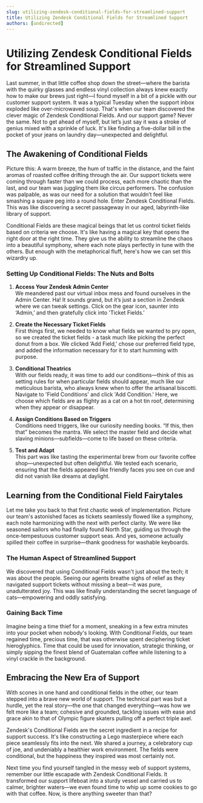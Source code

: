 ```yaml
---
slug: utilizing-zendesk-conditional-fields-for-streamlined-support
title: Utilizing Zendesk Conditional Fields for Streamlined Support
authors: [undirected]
---
```



# Utilizing Zendesk Conditional Fields for Streamlined Support

Last summer, in that little coffee shop down the street—where the barista with the quirky glasses and endless vinyl collection always knew exactly how to make our brews just right—I found myself in a bit of a pickle with our customer support system. It was a typical Tuesday when the support inbox exploded like over-microwaved soup. That's when our team discovered the clever magic of Zendesk Conditional Fields. And our support game? Never the same. Not to get ahead of myself, but let’s just say it was a stroke of genius mixed with a sprinkle of luck. It's like finding a five-dollar bill in the pocket of your jeans on laundry day—unexpected and delightful.

## The Awakening of Conditional Fields

Picture this: A warm breeze, the hum of traffic in the distance, and the faint aromas of roasted coffee drifting through the air. Our support tickets were coming through faster than we could process, each more chaotic than the last, and our team was juggling them like circus performers. The confusion was palpable, as was our need for a solution that wouldn’t feel like smashing a square peg into a round hole. Enter Zendesk Conditional Fields. This was like discovering a secret passageway in our aged, labyrinth-like library of support.

Conditional Fields are these magical beings that let us control ticket fields based on criteria we choose. It's like having a magical key that opens the right door at the right time. They give us the ability to streamline the chaos into a beautiful symphony, where each note plays perfectly in tune with the others. But enough with the metaphorical fluff, here's how we can set this wizardry up.

### Setting Up Conditional Fields: The Nuts and Bolts

1. **Access Your Zendesk Admin Center**  
   We meandered past our virtual inbox mess and found ourselves in the Admin Center. Ha! It sounds grand, but it’s just a section in Zendesk where we can tweak settings. Click on the gear icon, saunter into ‘Admin,’ and then gratefully click into 'Ticket Fields.'

2. **Create the Necessary Ticket Fields**  
   First things first, we needed to know what fields we wanted to pry open, so we created the ticket fields - a task much like picking the perfect donut from a box. We clicked ‘Add Field,’ chose our preferred field type, and added the information necessary for it to start humming with purpose.

3. **Conditional Theatrics**  
   With our fields ready, it was time to add our conditions—think of this as setting rules for when particular fields should appear, much like our meticulous barista, who always knew when to offer the artisanal biscotti. Navigate to 'Field Conditions' and click 'Add Condition.' Here, we choose which fields are as flighty as a cat on a hot tin roof, determining when they appear or disappear.

4. **Assign Conditions Based on Triggers**  
   Conditions need triggers, like our curiosity needing books. “If this, then that” becomes the mantra. We select the master field and decide what slaving minions—subfields—come to life based on these criteria.

5. **Test and Adapt**  
   This part was like tasting the experimental brew from our favorite coffee shop—unexpected but often delightful. We tested each scenario, ensuring that the fields appeared like friendly faces you see on cue and did not vanish like dreams at daylight.

## Learning from the Conditional Field Fairytales

Let me take you back to that first chaotic week of implementation. Picture our team's astonished faces as tickets seamlessly flowed like a symphony, each note harmonizing with the next with perfect clarity. We were like seasoned sailors who had finally found North Star, guiding us through the once-tempestuous customer support seas. And yes, someone actually spilled their coffee in surprise—thank goodness for washable keyboards.

### The Human Aspect of Streamlined Support

We discovered that using Conditional Fields wasn't just about the tech; it was about the people. Seeing our agents breathe sighs of relief as they navigated support tickets without missing a beat—it was pure, unadulterated joy. This was like finally understanding the secret language of cats—empowering and oddly satisfying.

### Gaining Back Time

Imagine being a time thief for a moment, sneaking in a few extra minutes into your pocket when nobody's looking. With Conditional Fields, our team regained time, precious time, that was otherwise spent deciphering ticket hieroglyphics. Time that could be used for innovation, strategic thinking, or simply sipping the finest blend of Guatemalan coffee while listening to a vinyl crackle in the background.

## Embracing the New Era of Support

With scones in one hand and conditional fields in the other, our team stepped into a brave new world of support. The technical part was but a hurdle, yet the real story—the one that changed everything—was how we felt more like a team; cohesive and grounded, tackling issues with ease and grace akin to that of Olympic figure skaters pulling off a perfect triple axel.

Zendesk's Conditional Fields are the secret ingredient in a recipe for support success. It's like constructing a Lego masterpiece where each piece seamlessly fits into the next. We shared a journey, a celebratory cup of joe, and undeniably a healthier work environment. The fields were conditional, but the happiness they inspired was most certainly not.

Next time you find yourself tangled in the messy web of support systems, remember our little escapade with Zendesk Conditional Fields. It transformed our support lifeboat into a sturdy vessel and carried us to calmer, brighter waters—we even found time to whip up some cookies to go with that coffee. Now, is there anything sweeter than that?
